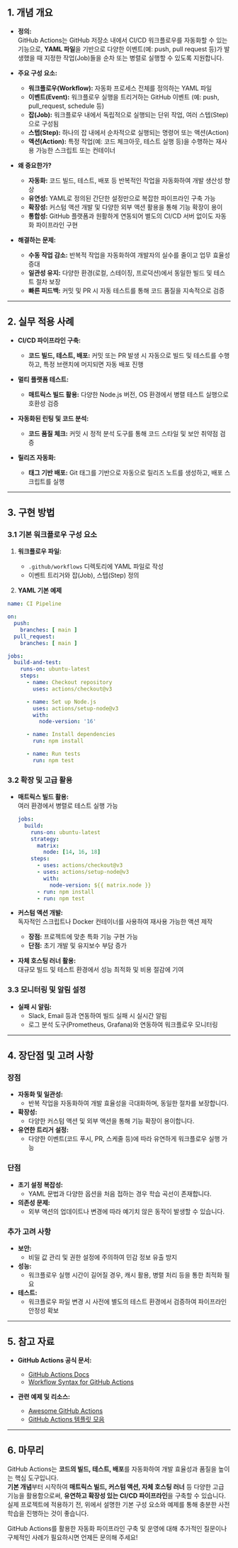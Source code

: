## 1. 개념 개요

- **정의:**  
  GitHub Actions는 GitHub 저장소 내에서 CI/CD 워크플로우를 자동화할 수 있는 기능으로, **YAML 파일**을 기반으로 다양한 이벤트(예: push, pull request 등)가 발생했을 때 지정한 작업(Job)들을 순차 또는 병렬로 실행할 수 있도록 지원합니다.

- **주요 구성 요소:**  
  - **워크플로우(Workflow):** 자동화 프로세스 전체를 정의하는 YAML 파일  
  - **이벤트(Event):** 워크플로우 실행을 트리거하는 GitHub 이벤트 (예: push, pull_request, schedule 등)  
  - **잡(Job):** 워크플로우 내에서 독립적으로 실행되는 단위 작업, 여러 스텝(Step)으로 구성됨  
  - **스텝(Step):** 하나의 잡 내에서 순차적으로 실행되는 명령어 또는 액션(Action)  
  - **액션(Action):** 특정 작업(예: 코드 체크아웃, 테스트 실행 등)을 수행하는 재사용 가능한 스크립트 또는 컨테이너

- **왜 중요한가?**  
  - **자동화:** 코드 빌드, 테스트, 배포 등 반복적인 작업을 자동화하여 개발 생산성 향상  
  - **유연성:** YAML로 정의된 간단한 설정만으로 복잡한 파이프라인 구축 가능  
  - **확장성:** 커스텀 액션 개발 및 다양한 외부 액션 활용을 통해 기능 확장이 용이  
  - **통합성:** GitHub 플랫폼과 원활하게 연동되어 별도의 CI/CD 서버 없이도 자동화 파이프라인 구현

- **해결하는 문제:**  
  - **수동 작업 감소:** 반복적 작업을 자동화하여 개발자의 실수를 줄이고 업무 효율성 증대  
  - **일관성 유지:** 다양한 환경(로컬, 스테이징, 프로덕션)에서 동일한 빌드 및 테스트 절차 보장  
  - **빠른 피드백:** 커밋 및 PR 시 자동 테스트를 통해 코드 품질을 지속적으로 검증

---

## 2. 실무 적용 사례

- **CI/CD 파이프라인 구축:**  
  - **코드 빌드, 테스트, 배포:** 커밋 또는 PR 발생 시 자동으로 빌드 및 테스트를 수행하고, 특정 브랜치에 머지되면 자동 배포 진행

- **멀티 플랫폼 테스트:**  
  - **매트릭스 빌드 활용:** 다양한 Node.js 버전, OS 환경에서 병렬 테스트 실행으로 호환성 검증

- **자동화된 린팅 및 코드 분석:**  
  - **코드 품질 체크:** 커밋 시 정적 분석 도구를 통해 코드 스타일 및 보안 취약점 검증

- **릴리즈 자동화:**  
  - **태그 기반 배포:** Git 태그를 기반으로 자동으로 릴리즈 노트를 생성하고, 배포 스크립트를 실행

---

## 3. 구현 방법

### 3.1 기본 워크플로우 구성 요소

1. **워크플로우 파일:**  
   - `.github/workflows` 디렉토리에 YAML 파일로 작성  
   - 이벤트 트리거와 잡(Job), 스텝(Step) 정의

2. **YAML 기본 예제**

```yaml
name: CI Pipeline

on:
  push:
    branches: [ main ]
  pull_request:
    branches: [ main ]

jobs:
  build-and-test:
    runs-on: ubuntu-latest
    steps:
      - name: Checkout repository
        uses: actions/checkout@v3

      - name: Set up Node.js
        uses: actions/setup-node@v3
        with:
          node-version: '16'

      - name: Install dependencies
        run: npm install

      - name: Run tests
        run: npm test
```

### 3.2 확장 및 고급 활용

- **매트릭스 빌드 활용:**  
  여러 환경에서 병렬로 테스트 실행 가능

  ```yaml
  jobs:
    build:
      runs-on: ubuntu-latest
      strategy:
        matrix:
          node: [14, 16, 18]
      steps:
        - uses: actions/checkout@v3
        - uses: actions/setup-node@v3
          with:
            node-version: ${{ matrix.node }}
        - run: npm install
        - run: npm test
  ```

- **커스텀 액션 개발:**  
  독자적인 스크립트나 Docker 컨테이너를 사용하여 재사용 가능한 액션 제작  
  - **장점:** 프로젝트에 맞춘 특화 기능 구현 가능  
  - **단점:** 초기 개발 및 유지보수 부담 증가

- **자체 호스팅 러너 활용:**  
  대규모 빌드 및 테스트 환경에서 성능 최적화 및 비용 절감에 기여

### 3.3 모니터링 및 알림 설정

- **실패 시 알림:**  
  - Slack, Email 등과 연동하여 빌드 실패 시 실시간 알림  
  - 로그 분석 도구(Prometheus, Grafana)와 연동하여 워크플로우 모니터링

---

## 4. 장단점 및 고려 사항

### 장점
- **자동화 및 일관성:**  
  - 반복 작업을 자동화하여 개발 효율성을 극대화하며, 동일한 절차를 보장합니다.
- **확장성:**  
  - 다양한 커스텀 액션 및 외부 액션을 통해 기능 확장이 용이합니다.
- **유연한 트리거 설정:**  
  - 다양한 이벤트(코드 푸시, PR, 스케줄 등)에 따라 유연하게 워크플로우 실행 가능

### 단점
- **초기 설정 복잡성:**  
  - YAML 문법과 다양한 옵션을 처음 접하는 경우 학습 곡선이 존재합니다.
- **의존성 문제:**  
  - 외부 액션의 업데이트나 변경에 따라 예기치 않은 동작이 발생할 수 있습니다.

### 추가 고려 사항
- **보안:**  
  - 비밀 값 관리 및 권한 설정에 주의하여 민감 정보 유출 방지
- **성능:**  
  - 워크플로우 실행 시간이 길어질 경우, 캐시 활용, 병렬 처리 등을 통한 최적화 필요
- **테스트:**  
  - 워크플로우 파일 변경 시 사전에 별도의 테스트 환경에서 검증하여 파이프라인 안정성 확보

---

## 5. 참고 자료

- **GitHub Actions 공식 문서:**  
  - [GitHub Actions Docs](https://docs.github.com/en/actions)  
  - [Workflow Syntax for GitHub Actions](https://docs.github.com/en/actions/using-workflows/workflow-syntax-for-github-actions)

- **관련 예제 및 리소스:**  
  - [Awesome GitHub Actions](https://github.com/sdras/awesome-actions)  
  - [GitHub Actions 템플릿 모음](https://github.com/actions)

---

## 6. 마무리

GitHub Actions는 **코드의 빌드, 테스트, 배포**를 자동화하여 개발 효율성과 품질을 높이는 핵심 도구입니다.  
**기본 개념**부터 시작하여 **매트릭스 빌드, 커스텀 액션, 자체 호스팅 러너** 등 다양한 고급 기능을 활용함으로써, **유연하고 확장성 있는 CI/CD 파이프라인**을 구축할 수 있습니다.  
실제 프로젝트에 적용하기 전, 위에서 설명한 기본 구성 요소와 예제를 통해 충분한 사전 학습을 진행하는 것이 좋습니다.

GitHub Actions를 활용한 자동화 파이프라인 구축 및 운영에 대해 추가적인 질문이나 구체적인 사례가 필요하시면 언제든 문의해 주세요!